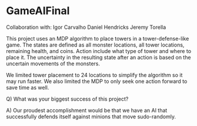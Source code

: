 ﻿# GameAIFinal

Collaboration with:
Igor Carvalho 
Daniel Hendricks
Jeremy Torella

This project uses an MDP algorithm to place towers in a tower-defense-like game. The states are defined as all monster locations, all tower locations, remaining health, and coins. Action include what type of tower and where to place it. The uncertainty in the resulting state after an action is based on the uncertain movements of the monsters.

We limited tower placement to 24 locations to simplify the algorithm so it may run faster. We also limited the MDP to only seek one action forward to save time as well. 

Q) What was your biggest success of this project?

A) Our proudest accomplishment would be that we have an AI that successfully defends itself against minions that move sudo-randomly. 

